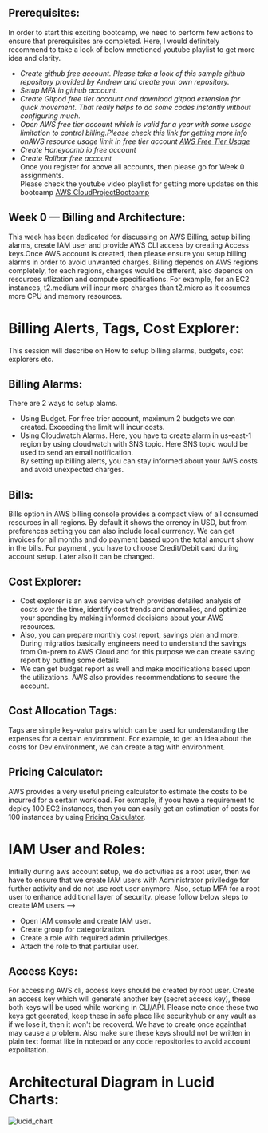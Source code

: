 ## **Prerequisites:**  
In order to start this exciting bootcamp, we need to perform few actions to ensure that prerequisites are completed.
Here, I would definitely recommend to take a look of below mnetioned youtube playlist to get more idea and clarity.  
- *Create github free account. Please take a look of this sample github repository provided by Andrew and create your own repository.* 
- *Setup MFA in github account.*  
- *Create Gitpod free tier account and download gitpod extension for quick movement. That really helps to do some codes instantly without configuring much.*  
- *Open AWS free tier account which is valid for a year with some usage limitation to control billing.Please check this link for getting more info onAWS resource usage limit in free tier account [AWS Free Tier Usage](https://aws.amazon.com/free/?all-free-tier.sort-by=item.additionalFields.SortRank&all-free-tier.sort-order=asc&awsf.Free%20Tier%20Types=*all&awsf.Free%20Tier%20Categories=*all)*  
- *Create Honeycomb.io free account*  
- *Create Rollbar free account*  
Once you register for above all accounts, then please go for Week 0 assignments.  
Please check the youtube video playlist for getting more updates on this bootcamp [AWS CloudProjectBootcamp](https://www.youtube.com/playlist?list=PLBfufR7vyJJ7k25byhRXJldB5AiwgNnWv)  

## Week 0 — Billing and Architecture:  
This week has been dedicated for discussing on AWS Billing, setup billing alarms, create IAM user and provide AWS CLI access by creating Access keys.Once AWS account is created, then please ensure you setup billing alarms in order to avoid unwanted charges. Billing depends on AWS regions completely, for each regions, charges would be different, also depends on resources utlization and compute specifications. For example, for an EC2 instances, t2.medium will incur more charges than t2.micro as it cosumes more CPU and memory resources.  

# **Billing Alerts, Tags, Cost Explorer:**  
This session will describe on How to setup billing alarms, budgets, cost explorers etc.  
## **Billing Alarms**:  
There are 2 ways to setup alams.  
- Using Budget. For free trier account, maximum 2 budgets we can created. Exceeding the limit will incur costs.  
- Using Cloudwatch Alarms. Here, you have to create alarm in us-east-1 region by using cloudwatch with SNS topic. Here SNS topic would be used to send an email notification.  
By setting up billing alerts, you can stay informed about your AWS costs and avoid unexpected charges.

## **Bills**:  
Bills option in AWS billing console provides a compact view of all consumed resources in all regions. By default it shows the crrency in USD, but from preferences setting you can also include local currrency. We can get invoices for all months and do payment based upon the total amount show in the bills. For payment , you have to choose Credit/Debit card during account setup. Later also it can be changed.

## **Cost Explorer**:  
- Cost explorer is an aws service which provides detailed analysis of costs over the time, identify cost trends and anomalies, and optimize your spending by making informed decisions about your AWS resources.  
- Also, you can prepare monthly cost report, savings plan and more. During migratios basically engineers need to understand the savings from On-prem to AWS Cloud and for this purpose we can create saving report by putting some details.  
- We can get budget report as well and make modifications based upon the utilizations. AWS also provides recommendations to secure the account.  

## **Cost Allocation Tags**:  
Tags are simple key-valur pairs which can be used for understanding the expenses for a certain environment. For example, to get an idea about the costs for Dev environment, we can create a tag with environment.

## **Pricing Calculator**:  
AWS provides a very useful pricing calculator to estimate the costs to be incurred for a certain workload. For exmaple, if yoou have a requirement to deploy 100 EC2 instances, then you can easily get an estimation of costs for 100 instances by using [Pricing Calculator](https://calculator.aws/#/).  

# **IAM User and Roles**:  
Initially during aws account setup, we do activities as a root user, then we have to ensure that we create IAM users with Administrator priviledge for further activity and do not use root user anymore. Also, setup MFA for a root user to enhance additional layer of security. please follow below steps to create IAM users -->  
- Open IAM console and create IAM user.
- Create group for categorization.
- Create a role with required admin priviledges.
- Attach the role to that partiular user.  
## **Access Keys**:  
For accessing AWS cli, access keys should be created by root user. Create an access key which will generate another key (secret access key), these both keys will be used while working in CLI/API. Please note once these two keys got geerated, keep these in safe place like securityhub or any vault as if we lose it, then it won't be recoverd. We have to create once againthat may cause a problem. Also make sure these keys should not be written in plain text format like in notepad or any code repositories to avoid account expolitation.  

# **Architectural Diagram in Lucid Charts**:  
![lucid_chart](https://user-images.githubusercontent.com/67305577/219072734-d8ea7f6b-2052-4545-8fc2-c42264deb1b8.png)

